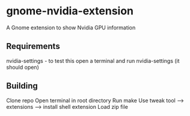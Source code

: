 # gnome-nvidia-extension
A Gnome extension to show Nvidia GPU information

## Requirements
nvidia-settings - to test this open a terminal and run nvidia-settings (it should open)

## Building 
Clone repo
Open terminal in root directory
Run make
Use tweak tool --> extensions --> install shell extension 
Load zip file
